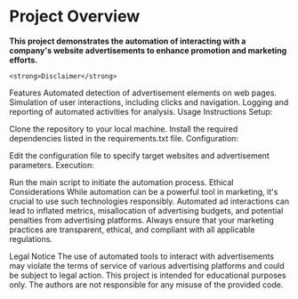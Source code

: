 <h1><strong>Project Overview</strong></h1>
        <strong>This project demonstrates the automation of interacting with a company's website advertisements to enhance promotion and marketing efforts.</strong>

    <strong>Disclaimer</strong>

Features
Automated detection of advertisement elements on web pages.
Simulation of user interactions, including clicks and navigation.
Logging and reporting of automated activities for analysis.
Usage Instructions
Setup:

Clone the repository to your local machine.
Install the required dependencies listed in the requirements.txt file.
Configuration:

Edit the configuration file to specify target websites and advertisement parameters.
Execution:

Run the main script to initiate the automation process.
Ethical Considerations
While automation can be a powerful tool in marketing, it's crucial to use such technologies responsibly. Automated ad interactions can lead to inflated metrics, misallocation of advertising budgets, and potential penalties from advertising platforms. Always ensure that your marketing practices are transparent, ethical, and compliant with all applicable regulations.

Legal Notice
The use of automated tools to interact with advertisements may violate the terms of service of various advertising platforms and could be subject to legal action.
This project is intended for educational purposes only. The authors are not responsible for any misuse of the provided code.
